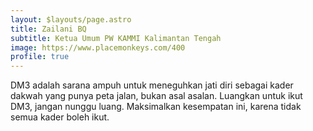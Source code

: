 ```yaml
---
layout: $layouts/page.astro
title: Zailani BQ
subtitle: Ketua Umum PW KAMMI Kalimantan Tengah
image: https://www.placemonkeys.com/400
profile: true
---
```

DM3 adalah sarana ampuh untuk meneguhkan jati diri sebagai kader dakwah yang punya peta jalan, bukan asal asalan. Luangkan untuk ikut DM3, jangan nunggu luang. Maksimalkan kesempatan ini, karena tidak semua kader boleh ikut.
